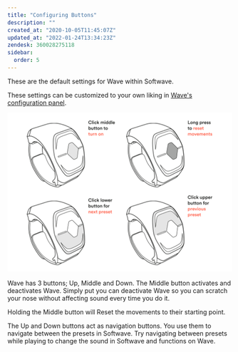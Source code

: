 ```yaml
---
title: "Configuring Buttons"
description: ""
created_at: "2020-10-05T11:45:07Z"
updated_at: "2022-01-24T13:34:23Z"
zendesk: 360028275118
sidebar:
  order: 5
---
```


These are the default settings for Wave within Softwave.

These settings can be customized to your own liking in [Wave's configuration panel](/wave-for-music/settings/configuration-panel/).

![](../../../../assets/images/article_360014087078_image_0.png)

Wave has 3 buttons; Up, Middle and Down. The Middle button activates and deactivates Wave.
Simply put you can deactivate Wave so you can scratch your nose without affecting sound every time you do it.

Holding the Middle button will Reset the movements to their starting point.

The Up and Down buttons act as navigation buttons. You use them to navigate between the presets in Softwave. Try navigating between presets while playing to change the sound in Softwave and functions on Wave.
